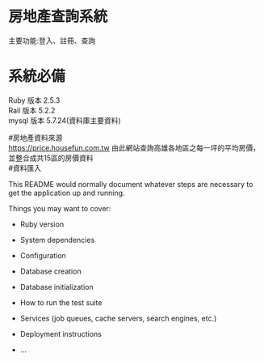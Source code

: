# 房地產查詢系統
主要功能:登入、註冊、查詢  
# 系統必備  

Ruby 版本 2.5.3  
Rail 版本 5.2.2  
mysql 版本 5.7.24(資料庫主要資料)  

#房地產資料來源  
https://price.housefun.com.tw
由此網站查詢高雄各地區之每一坪的平均房價，並整合成共15區的房價資料  
#資料匯入

This README would normally document whatever steps are necessary to get the
application up and running.

Things you may want to cover:  	

* Ruby version

* System dependencies

* Configuration

* Database creation

* Database initialization

* How to run the test suite

* Services (job queues, cache servers, search engines, etc.)

* Deployment instructions

* ...
